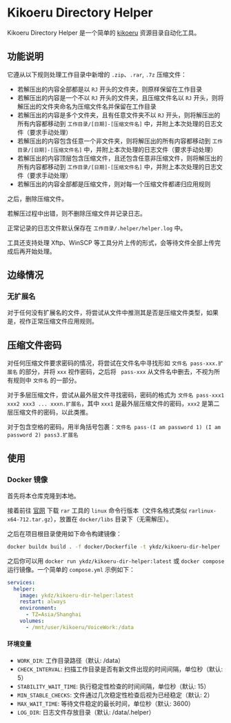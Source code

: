 # Kikoeru Directory Helper

Kikoeru Directory Helper 是一个简单的 [kikoeru](https://github.com/kikoeru-project) 资源目录自动化工具。

## 功能说明

它遵从以下规则处理工作目录中新增的 `.zip`、`.rar`, `.7z` 压缩文件：

- 若解压出的内容全部都是以 `RJ` 开头的文件夹，则原样保留在工作目录
- 若解压出的内容是一个不以 `RJ` 开头的文件夹，且压缩文件名以 `RJ` 开头，则将解压出的文件夹命名为压缩文件名并保留在工作目录
- 若解压出的内容是多个文件夹，且有任意文件夹不以 `RJ` 开头，则将解压出的所有内容都移动到 `工作目录/[日期]-[压缩文件名]` 中，并附上本次处理的日志文件（要求手动处理）
- 若解压出的内容包含任意一个非文件夹，则将解压出的所有内容都移动到 `工作目录/[日期]-[压缩文件名]` 中，并附上本次处理的日志文件（要求手动处理）
- 若解压出的内容顶层包含压缩文件，且还包含任意非压缩文件，则将解压出的所有内容都移动到 `工作目录/[日期]-[压缩文件名]` 中，并附上本次处理的日志文件（要求手动处理）
- 若解压出的内容全部都是压缩文件，则对每一个压缩文件都递归应用规则

之后，删除压缩文件。

若解压过程中出错，则不删除压缩文件并记录日志。

正常记录的日志文件默认保存在 `工作目录/.helper/helper.log` 中。

工具还支持处理 Xftp、WinSCP 等工具分片上传的形式，会等待文件全部上传完成后再开始处理。

## 边缘情况

### 无扩展名

对于任何没有扩展名的文件，将尝试从文件中推测其是否是压缩文件类型，如果是，视作正常压缩文件应用规则。

## 压缩文件密码

对任何压缩文件要求密码的情况，将尝试在文件名中寻找形如 `文件名 pass-xxx.扩展名` 的部分，并将 `xxx` 视作密码，之后将 ` pass-xxx` 从文件名中删去，不视为所有规则中 `文件名` 的一部分。

对于多层压缩文件，尝试从最外层文件寻找密码，密码的格式为 `文件名 pass-xxx1 xxx2 xxx3 ... xxxn.扩展名`，其中 `xxx1` 是最外层压缩文件的密码，`xxx2` 是第二层压缩文件的密码，以此类推。

对于包含空格的密码，用半角括号包裹：`文件名 pass-(I am password 1) (I am password 2) pass3.扩展名`

## 使用

### Docker 镜像

首先将本仓库克隆到本地。

接着前往 [官网](https://www.rarlab.com/download.htm) 下载 `rar` 工具的 `linux` 命令行版本（文件名格式类似 `rarlinux-x64-712.tar.gz`），放置在 `docker/libs` 目录下（无需解压）。

之后在项目根目录使用如下命令构建镜像：

```bash
docker buildx build . -f docker/Dockerfile -t ykdz/kikoeru-dir-helper
```

之后你可以用 `docker run ykdz/kikoeru-dir-helper:latest` 或 `docker compose` 运行镜像。一个简单的 `compose.yml` 示例如下：

```yml
services:
  helper:
    image: ykdz/kikoeru-dir-helper:latest
    restart: always
    environment:
      - TZ=Asia/Shanghai
    volumes:
      - /mnt/user/kikoeru/VoiceWork:/data
```

#### 环境变量

- `WORK_DIR`: 工作目录路径（默认: /data）
- `CHECK_INTERVAL`: 扫描工作目录是否有新文件出现的时间间隔，单位秒（默认: 5）
- `STABILITY_WAIT_TIME`: 执行稳定性检查的时间间隔，单位秒（默认: 15）
- `MIN_STABLE_CHECKS`: 文件通过几次稳定性检查后视为已经稳定（默认: 2）
- `MAX_WAIT_TIME`: 等待文件稳定的最长时间，单位秒（默认: 3600）
- `LOG_DIR`: 日志文件存放目录（默认: /data/.helper）
